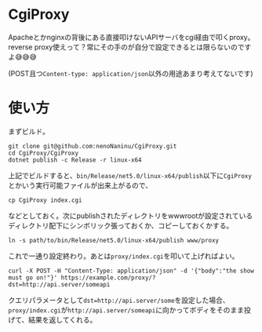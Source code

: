 # CgiProxy

Apacheとかnginxの背後にある直接叩けないAPIサーバをcgi経由で叩くproxy。
reverse proxy使えって？常にその手のが自分で設定できるとは限らないのですよ😅😅😅

(POST且つ`Content-type: application/json`以外の用途あまり考えてないです)

# 使い方
まずビルド。

```
git clone git@github.com:nenoNaninu/CgiProxy.git
cd CgiProxy/CgiProxy
dotnet publish -c Release -r linux-x64
```

上記でビルドすると、`bin/Release/net5.0/linux-x64/publish`以下に`CgiProxy`とかいう実行可能ファイルが出来上がるので、

```
cp CgiProxy index.cgi
```

などとしておく。次にpublishされたディレクトリをwwwrootが設定されているディレクトリ配下にシンボリック張っておくか、コピーしておくかする。

```
ln -s path/to/bin/Release/net5.0/linux-x64/publish www/proxy
```

これで一通り設定終わり。あとは`proxy/index.cgi`を叩いて上げればよい。

```
curl -X POST -H "Content-Type: application/json" -d '{"body":"the show must go on!"}' https://example.com/proxy/?dst=http://api.server/someapi
```

クエリパラメータとして`dst=http://api.server/some`を設定した場合、`proxy/index.cgi`が`http://api.server/someapi`に向かってボディをそのまま投げて、結果を返してくれる。
